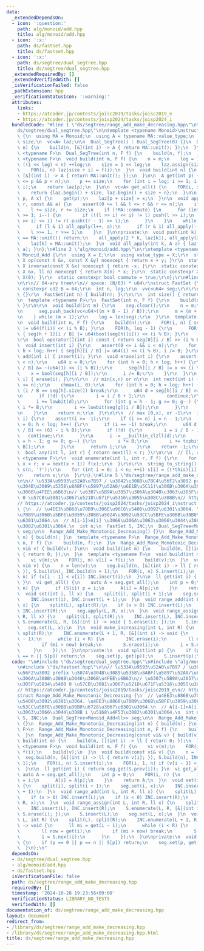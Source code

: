 ```yaml
---
data:
  _extendedDependsOn:
  - icon: ':question:'
    path: alg/monoid/add.hpp
    title: alg/monoid/add.hpp
  - icon: ':x:'
    path: ds/fastset.hpp
    title: ds/fastset.hpp
  - icon: ':x:'
    path: ds/segtree/dual_segtree.hpp
    title: ds/segtree/dual_segtree.hpp
  _extendedRequiredBy: []
  _extendedVerifiedWith: []
  _isVerificationFailed: false
  _pathExtension: hpp
  _verificationStatusIcon: ':warning:'
  attributes:
    links:
    - https://atcoder.jp/contests/joisc2019/tasks/joisc2019_e
    - https://atcoder.jp/contests/joisp2024/tasks/joisp2024_i
  bundledCode: "#line 1 \"ds/segtree/range_add_make_decreasing.hpp\"\n\n#line 2 \"\
    ds/segtree/dual_segtree.hpp\"\n\ntemplate <typename Monoid>\nstruct Dual_SegTree\
    \ {\n  using MA = Monoid;\n  using A = typename MA::value_type;\n  int n, log,\
    \ size;\n  vc<A> laz;\n\n  Dual_SegTree() : Dual_SegTree(0) {}\n  Dual_SegTree(int\
    \ n) {\n    build(n, [&](int i) -> A { return MA::unit(); });\n  }\n  template\
    \ <typename F>\n  Dual_SegTree(int n, F f) {\n    build(n, f);\n  }\n\n  template\
    \ <typename F>\n  void build(int m, F f) {\n    n = m;\n    log = 1;\n    while\
    \ ((1 << log) < n) ++log;\n    size = 1 << log;\n    laz.assign(size << 1, MA::unit());\n\
    \    FOR(i, n) laz[size + i] = f(i);\n  }\n  void build(int n) {\n    build(n,\
    \ [&](int i) -> A { return MA::unit(); });\n  }\n\n  A get(int p) {\n    assert(0\
    \ <= p && p < n);\n    p += size;\n    for (int i = log; i >= 1; i--) push(p >>\
    \ i);\n    return laz[p];\n  }\n\n  vc<A> get_all() {\n    FOR(i, size) push(i);\n\
    \    return {laz.begin() + size, laz.begin() + size + n};\n  }\n\n  void set(int\
    \ p, A x) {\n    get(p);\n    laz[p + size] = x;\n  }\n\n  void apply(int l, int\
    \ r, const A& a) {\n    assert(0 <= l && l <= r && r <= n);\n    if (l == r) return;\n\
    \    l += size, r += size;\n    if (!MA::commute) {\n      for (int i = log; i\
    \ >= 1; i--) {\n        if (((l >> i) << i) != l) push(l >> i);\n        if (((r\
    \ >> i) << i) != r) push((r - 1) >> i);\n      }\n    }\n    while (l < r) {\n\
    \      if (l & 1) all_apply(l++, a);\n      if (r & 1) all_apply(--r, a);\n  \
    \    l >>= 1, r >>= 1;\n    }\n  }\n\nprivate:\n  void push(int k) {\n    if (laz[k]\
    \ == MA::unit()) return;\n    all_apply(2 * k, laz[k]), all_apply(2 * k + 1, laz[k]);\n\
    \    laz[k] = MA::unit();\n  }\n  void all_apply(int k, A a) { laz[k] = MA::op(laz[k],\
    \ a); }\n};\n#line 2 \"alg/monoid/add.hpp\"\n\r\ntemplate <typename E>\r\nstruct\
    \ Monoid_Add {\r\n  using X = E;\r\n  using value_type = X;\r\n  static constexpr\
    \ X op(const X &x, const X &y) noexcept { return x + y; }\r\n  static constexpr\
    \ X inverse(const X &x) noexcept { return -x; }\r\n  static constexpr X power(const\
    \ X &x, ll n) noexcept { return X(n) * x; }\r\n  static constexpr X unit() { return\
    \ X(0); }\r\n  static constexpr bool commute = true;\r\n};\r\n#line 2 \"ds/fastset.hpp\"\
    \n\r\n// 64-ary tree\r\n// space: (N/63) * u64\r\nstruct FastSet {\r\n  static\
    \ constexpr u32 B = 64;\r\n  int n, log;\r\n  vvc<u64> seg;\r\n\r\n  FastSet()\
    \ {}\r\n  FastSet(int n) { build(n); }\r\n\r\n  int size() { return n; }\r\n\r\
    \n  template <typename F>\r\n  FastSet(int n, F f) {\r\n    build(n, f);\r\n \
    \ }\r\n\r\n  void build(int m) {\r\n    seg.clear();\r\n    n = m;\r\n    do {\r\
    \n      seg.push_back(vc<u64>((m + B - 1) / B));\r\n      m = (m + B - 1) / B;\r\
    \n    } while (m > 1);\r\n    log = len(seg);\r\n  }\r\n  template <typename F>\r\
    \n  void build(int n, F f) {\r\n    build(n);\r\n    FOR(i, n) { seg[0][i / B]\
    \ |= u64(f(i)) << (i % B); }\r\n    FOR(h, log - 1) {\r\n      FOR(i, len(seg[h]))\
    \ { seg[h + 1][i / B] |= u64(bool(seg[h][i])) << (i % B); }\r\n    }\r\n  }\r\n\
    \r\n  bool operator[](int i) const { return seg[0][i / B] >> (i % B) & 1; }\r\n\
    \  void insert(int i) {\r\n    assert(0 <= i && i < n);\r\n    for (int h = 0;\
    \ h < log; h++) { seg[h][i / B] |= u64(1) << (i % B), i /= B; }\r\n  }\r\n  void\
    \ add(int i) { insert(i); }\r\n  void erase(int i) {\r\n    assert(0 <= i && i\
    \ < n);\r\n    u64 x = 0;\r\n    for (int h = 0; h < log; h++) {\r\n      seg[h][i\
    \ / B] &= ~(u64(1) << (i % B));\r\n      seg[h][i / B] |= x << (i % B);\r\n  \
    \    x = bool(seg[h][i / B]);\r\n      i /= B;\r\n    }\r\n  }\r\n  void remove(int\
    \ i) { erase(i); }\r\n\r\n  // min[x,n) or n\r\n  int next(int i) {\r\n    assert(i\
    \ <= n);\r\n    chmax(i, 0);\r\n    for (int h = 0; h < log; h++) {\r\n      if\
    \ (i / B == seg[h].size()) break;\r\n      u64 d = seg[h][i / B] >> (i % B);\r\
    \n      if (!d) {\r\n        i = i / B + 1;\r\n        continue;\r\n      }\r\n\
    \      i += lowbit(d);\r\n      for (int g = h - 1; g >= 0; g--) {\r\n       \
    \ i *= B;\r\n        i += lowbit(seg[g][i / B]);\r\n      }\r\n      return i;\r\
    \n    }\r\n    return n;\r\n  }\r\n\r\n  // max [0,x], or -1\r\n  int prev(int\
    \ i) {\r\n    assert(i >= -1);\r\n    if (i >= n) i = n - 1;\r\n    for (int h\
    \ = 0; h < log; h++) {\r\n      if (i == -1) break;\r\n      u64 d = seg[h][i\
    \ / B] << (63 - i % B);\r\n      if (!d) {\r\n        i = i / B - 1;\r\n     \
    \   continue;\r\n      }\r\n      i -= __builtin_clzll(d);\r\n      for (int g\
    \ = h - 1; g >= 0; g--) {\r\n        i *= B;\r\n        i += topbit(seg[g][i /\
    \ B]);\r\n      }\r\n      return i;\r\n    }\r\n    return -1;\r\n  }\r\n\r\n\
    \  bool any(int l, int r) { return next(l) < r; }\r\n\r\n  // [l, r)\r\n  template\
    \ <typename F>\r\n  void enumerate(int l, int r, F f) {\r\n    for (int x = next(l);\
    \ x < r; x = next(x + 1)) f(x);\r\n  }\r\n\r\n  string to_string() {\r\n    string\
    \ s(n, '?');\r\n    for (int i = 0; i < n; ++i) s[i] = ((*this)[i] ? '1' : '0');\r\
    \n    return s;\r\n  }\r\n};\n#line 5 \"ds/segtree/range_add_make_decreasing.hpp\"\
    \n\n// \u533A\u9593\u52A0\u7B97 / \u3042\u308B\u7BC4\u56F2\u3092 prefix \u5074\
    \u304B\u3089\u5358\u8ABF(\u5897\u52A0/\u6E1B\u5C11)\u306B\u306A\u308B\u3088\u3046\
    \u306B\u4FEE\u6B63\n// \u6307\u5B9A\u3057\u306A\u304B\u3063\u305F\u5834\u5408\
    \ 0 \u57CB\u3081\u3067\u521D\u671F\u5316\u3055\u308C\u308B\n// https://atcoder.jp/contests/joisc2019/tasks/joisc2019_e\n\
    // https://atcoder.jp/contests/joisp2024/tasks/joisp2024_i\nstruct Range_Add_Make_Monotonic_Decreasing\
    \ {\n  // \u4EE3\u8868\u70B9\u306E\u96C6\u5408\u3092\u6301\u3064. \u4EE3\u8868\
    \u70B9\u306B\u5BFE\u3059\u308B\u5024\u3092\u53CC\u5BFE\u30BB\u30B0\u6728\u3067\
    \u6301\u3064.\n  // A[i-1]>A[i] \u3068\u306A\u3063\u3066\u3044\u308B i \u5168\u4F53\
    \u3082\u6301\u3064.\n  int n;\n  FastSet S, INC;\n  Dual_SegTree<Monoid_Add<ll>>\
    \ seg;\n\n  Range_Add_Make_Monotonic_Decreasing() {}\n  Range_Add_Make_Monotonic_Decreasing(int\
    \ n) { build(n); }\n  template <typename F>\n  Range_Add_Make_Monotonic_Decreasing(int\
    \ n, F f) {\n    build(n, f);\n  }\n  Range_Add_Make_Monotonic_Decreasing(const\
    \ vi& v) { build(v); }\n\n  void build(int m) {\n    build(m, [](int i) -> ll\
    \ { return 0; });\n  }\n  template <typename F>\n  void build(int m, F f) {\n\
    \    vi v(m);\n    FOR(i, m) v[i] = f(i);\n    build(v);\n  }\n  void build(const\
    \ vi& v) {\n    n = len(v);\n    seg.build(n, [&](int i) -> ll { return v[i];\
    \ }), S.build(n), INC.build(n + 1);\n    FOR(i, n) S.insert(i);\n    FOR(i, 1,\
    \ n) if (v[i - 1] < v[i]) INC.insert(i);\n  }\n\n  ll get(int i) { return seg.get(S.prev(i));\
    \ }\n  vi get_all() {\n    auto A = seg.get_all();\n    int p = 0;\n    FOR(i,\
    \ n) {\n      if (S[i]) p = i;\n      A[i] = A[p];\n    }\n    return A;\n  }\n\
    \  void set(int i, ll x) {\n    split(i), split(i + 1);\n    seg.set(i, x);\n\
    \    INC.insert(i), INC.insert(i + 1);\n  }\n  void range_add(int L, int R, ll\
    \ x) {\n    split(L), split(R);\n    if (x > 0) INC.insert(L);\n    if (x < 0)\
    \ INC.insert(R);\n    seg.apply(L, R, x);\n  }\n  void range_assign(int L, int\
    \ R, ll x) {\n    split(L), split(R);\n    INC.insert(L), INC.insert(R);\n   \
    \ S.enumerate(L, R, [&](int i) -> void { S.erase(i); });\n    S.insert(L);\n \
    \   seg.set(L, x);\n  }\n  void make_increasing(int L, int R) {\n    split(L),\
    \ split(R);\n    INC.enumerate(L + 1, R, [&](int i) -> void {\n      ll mi = get(i\
    \ - 1);\n      while (i < R) {\n        INC.erase(i);\n        ll now = get(i);\n\
    \        if (mi > now) break;\n        S.erase(i);\n        i = S.next(i);\n \
    \     }\n    });\n  }\n\nprivate:\n  void split(int p) {\n    if (p == 0 || p\
    \ == n || S[p]) return;\n    seg.set(p, get(p));\n    S.insert(p);\n  }\n};\n"
  code: "\n#include \"ds/segtree/dual_segtree.hpp\"\n#include \"alg/monoid/add.hpp\"\
    \n#include \"ds/fastset.hpp\"\n\n// \u533A\u9593\u52A0\u7B97 / \u3042\u308B\u7BC4\
    \u56F2\u3092 prefix \u5074\u304B\u3089\u5358\u8ABF(\u5897\u52A0/\u6E1B\u5C11)\u306B\
    \u306A\u308B\u3088\u3046\u306B\u4FEE\u6B63\n// \u6307\u5B9A\u3057\u306A\u304B\u3063\
    \u305F\u5834\u5408 0 \u57CB\u3081\u3067\u521D\u671F\u5316\u3055\u308C\u308B\n\
    // https://atcoder.jp/contests/joisc2019/tasks/joisc2019_e\n// https://atcoder.jp/contests/joisp2024/tasks/joisp2024_i\n\
    struct Range_Add_Make_Monotonic_Decreasing {\n  // \u4EE3\u8868\u70B9\u306E\u96C6\
    \u5408\u3092\u6301\u3064. \u4EE3\u8868\u70B9\u306B\u5BFE\u3059\u308B\u5024\u3092\
    \u53CC\u5BFE\u30BB\u30B0\u6728\u3067\u6301\u3064.\n  // A[i-1]>A[i] \u3068\u306A\
    \u3063\u3066\u3044\u308B i \u5168\u4F53\u3082\u6301\u3064.\n  int n;\n  FastSet\
    \ S, INC;\n  Dual_SegTree<Monoid_Add<ll>> seg;\n\n  Range_Add_Make_Monotonic_Decreasing()\
    \ {}\n  Range_Add_Make_Monotonic_Decreasing(int n) { build(n); }\n  template <typename\
    \ F>\n  Range_Add_Make_Monotonic_Decreasing(int n, F f) {\n    build(n, f);\n\
    \  }\n  Range_Add_Make_Monotonic_Decreasing(const vi& v) { build(v); }\n\n  void\
    \ build(int m) {\n    build(m, [](int i) -> ll { return 0; });\n  }\n  template\
    \ <typename F>\n  void build(int m, F f) {\n    vi v(m);\n    FOR(i, m) v[i] =\
    \ f(i);\n    build(v);\n  }\n  void build(const vi& v) {\n    n = len(v);\n  \
    \  seg.build(n, [&](int i) -> ll { return v[i]; }), S.build(n), INC.build(n +\
    \ 1);\n    FOR(i, n) S.insert(i);\n    FOR(i, 1, n) if (v[i - 1] < v[i]) INC.insert(i);\n\
    \  }\n\n  ll get(int i) { return seg.get(S.prev(i)); }\n  vi get_all() {\n   \
    \ auto A = seg.get_all();\n    int p = 0;\n    FOR(i, n) {\n      if (S[i]) p\
    \ = i;\n      A[i] = A[p];\n    }\n    return A;\n  }\n  void set(int i, ll x)\
    \ {\n    split(i), split(i + 1);\n    seg.set(i, x);\n    INC.insert(i), INC.insert(i\
    \ + 1);\n  }\n  void range_add(int L, int R, ll x) {\n    split(L), split(R);\n\
    \    if (x > 0) INC.insert(L);\n    if (x < 0) INC.insert(R);\n    seg.apply(L,\
    \ R, x);\n  }\n  void range_assign(int L, int R, ll x) {\n    split(L), split(R);\n\
    \    INC.insert(L), INC.insert(R);\n    S.enumerate(L, R, [&](int i) -> void {\
    \ S.erase(i); });\n    S.insert(L);\n    seg.set(L, x);\n  }\n  void make_increasing(int\
    \ L, int R) {\n    split(L), split(R);\n    INC.enumerate(L + 1, R, [&](int i)\
    \ -> void {\n      ll mi = get(i - 1);\n      while (i < R) {\n        INC.erase(i);\n\
    \        ll now = get(i);\n        if (mi > now) break;\n        S.erase(i);\n\
    \        i = S.next(i);\n      }\n    });\n  }\n\nprivate:\n  void split(int p)\
    \ {\n    if (p == 0 || p == n || S[p]) return;\n    seg.set(p, get(p));\n    S.insert(p);\n\
    \  }\n};\n"
  dependsOn:
  - ds/segtree/dual_segtree.hpp
  - alg/monoid/add.hpp
  - ds/fastset.hpp
  isVerificationFile: false
  path: ds/segtree/range_add_make_decreasing.hpp
  requiredBy: []
  timestamp: '2024-10-28 19:23:56+09:00'
  verificationStatus: LIBRARY_NO_TESTS
  verifiedWith: []
documentation_of: ds/segtree/range_add_make_decreasing.hpp
layout: document
redirect_from:
- /library/ds/segtree/range_add_make_decreasing.hpp
- /library/ds/segtree/range_add_make_decreasing.hpp.html
title: ds/segtree/range_add_make_decreasing.hpp
---
```

